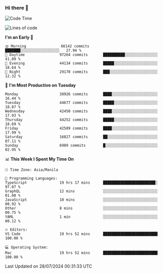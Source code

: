 ### Hi there 👋

<!--START_SECTION:waka-->
![Code Time](http://img.shields.io/badge/Code%20Time-5%2C403%20hrs%2022%20mins-blue)

![Lines of code](https://img.shields.io/badge/From%20Hello%20World%20I%27ve%20Written-112.3%20million%20lines%20of%20code-blue)

**I'm an Early 🐤** 

```text
🌞 Morning                66142 commits       ███████░░░░░░░░░░░░░░░░░░   27.94 % 
🌆 Daytime                97264 commits       ██████████░░░░░░░░░░░░░░░   41.09 % 
🌃 Evening                44134 commits       █████░░░░░░░░░░░░░░░░░░░░   18.64 % 
🌙 Night                  29170 commits       ███░░░░░░░░░░░░░░░░░░░░░░   12.32 % 
```
📅 **I'm Most Productive on Tuesday** 

```text
Monday                   38926 commits       ████░░░░░░░░░░░░░░░░░░░░░   16.44 % 
Tuesday                  44677 commits       █████░░░░░░░░░░░░░░░░░░░░   18.87 % 
Wednesday                42450 commits       ████░░░░░░░░░░░░░░░░░░░░░   17.93 % 
Thursday                 44252 commits       █████░░░░░░░░░░░░░░░░░░░░   18.69 % 
Friday                   42589 commits       ████░░░░░░░░░░░░░░░░░░░░░   17.99 % 
Saturday                 16827 commits       ██░░░░░░░░░░░░░░░░░░░░░░░   07.11 % 
Sunday                   6989 commits        █░░░░░░░░░░░░░░░░░░░░░░░░   02.95 % 
```


📊 **This Week I Spent My Time On** 

```text
🕑︎ Time Zone: Asia/Manila

💬 Programming Languages: 
TypeScript               19 hrs 17 mins      ████████████████████████░   97.07 % 
GraphQL                  12 mins             ░░░░░░░░░░░░░░░░░░░░░░░░░   01.08 % 
JavaScript               10 mins             ░░░░░░░░░░░░░░░░░░░░░░░░░   00.92 % 
Other                    8 mins              ░░░░░░░░░░░░░░░░░░░░░░░░░   00.75 % 
YAML                     1 min               ░░░░░░░░░░░░░░░░░░░░░░░░░   00.12 % 

🔥 Editors: 
VS Code                  19 hrs 52 mins      █████████████████████████   100.00 % 

💻 Operating System: 
Mac                      19 hrs 52 mins      █████████████████████████   100.00 % 
```


 Last Updated on 28/07/2024 00:31:33 UTC
<!--END_SECTION:waka-->


<!--
**rad182/rad182** is a ✨ _special_ ✨ repository because its `README.md` (this file) appears on your GitHub profile.

Here are some ideas to get you started:

- 🔭 I’m currently working on ...
- 🌱 I’m currently learning ...
- 👯 I’m looking to collaborate on ...
- 🤔 I’m looking for help with ...
- 💬 Ask me about ...
- 📫 How to reach me: ...
- 😄 Pronouns: ...
- ⚡ Fun fact: ...
-->
